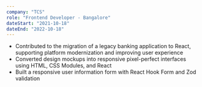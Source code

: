 ```yaml
---
company: "TCS"
role: "Frontend Developer - Bangalore"
dateStart: "2021-10-18"
dateEnd: "2022-10-18"
---
```


- Contributed to the migration of a legacy banking application to React, supporting platform
  modernization and improving user experience
- Converted design mockups into responsive pixel-perfect interfaces using HTML, CSS Modules,
  and React
- Built a responsive user information form with React Hook Form and Zod validation
